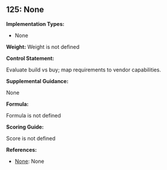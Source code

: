 ## 125: None

**Implementation Types:**
 
- None

**Weight:** Weight is not defined

**Control Statement:**

Evaluate build vs buy; map requirements to vendor capabilities.

**Supplemental Guidance:**

None

**Formula:**

Formula is not defined

**Scoring Guide:**

Score is not defined

**References:**

- [None](None): None